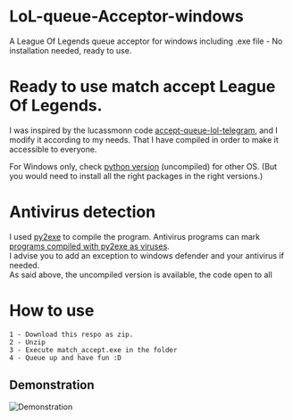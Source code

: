 # LoL-queue-Acceptor-windows
A League Of Legends queue acceptor for windows including .exe file - No installation needed, ready to use.

# Ready to use match accept League Of Legends.
I was inspired by the lucassmonn code
[accept-queue-lol-telegram](https://github.com/lucassmonn/accept-queue-lol-telegram), and I modify it according to my needs. That I have compiled in order to make it accessible to everyone.

For Windows only, check [python version](https://github.com/reusteur73/LoL_auto_queue_acceptor) (uncompiled) for other OS. (But you would need to install all the right packages in the right versions.)

# Antivirus detection

I used [py2exe](http://www.py2exe.org/) to compile the program.
Antivirus programs can mark [programs compiled with py2exe as viruses](https://security.stackexchange.com/questions/139190/py2exe-creates-a-virus).  
I advise you to add an exception to windows defender and your antivirus if needed.  
As said above, the uncompiled version is available, the code open to all

# How to use

    1 - Download this respo as zip.  
    2 - Unzip  
    3 - Execute match_accept.exe in the folder  
    4 - Queue up and have fun :D

## Demonstration

![Demonstration](2.gif)

